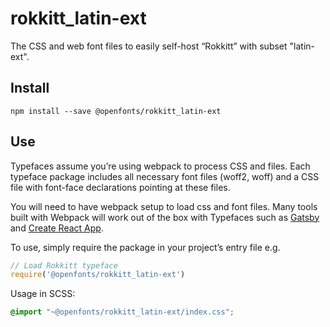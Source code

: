 
# rokkitt_latin-ext

The CSS and web font files to easily self-host “Rokkitt” with subset "latin-ext".

## Install

`npm install --save @openfonts/rokkitt_latin-ext`

## Use

Typefaces assume you’re using webpack to process CSS and files. Each typeface
package includes all necessary font files (woff2, woff) and a CSS file with
font-face declarations pointing at these files.

You will need to have webpack setup to load css and font files. Many tools built
with Webpack will work out of the box with Typefaces such as [Gatsby](https://github.com/gatsbyjs/gatsby)
and [Create React App](https://github.com/facebookincubator/create-react-app).

To use, simply require the package in your project’s entry file e.g.

```javascript
// Load Rokkitt typeface
require('@openfonts/rokkitt_latin-ext')
```

Usage in SCSS:
```scss
@import "~@openfonts/rokkitt_latin-ext/index.css";
```
